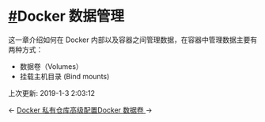 # [#](https://funtl.com/zh/docs-docker/Docker-数据管理.html#docker-数据管理)Docker 数据管理

这一章介绍如何在 Docker 内部以及容器之间管理数据，在容器中管理数据主要有两种方式：

- 数据卷（Volumes）
- 挂载主机目录 (Bind mounts)

上次更新: 2019-1-3 2:03:12

← [Docker 私有仓库高级配置](https://funtl.com/zh/docs-docker/Docker-私有仓库高级配置.html)[Docker 数据卷 ](https://funtl.com/zh/docs-docker/Docker-数据卷.html)→